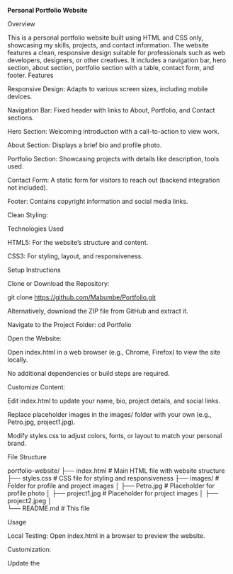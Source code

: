 **Personal Portfolio Website**

Overview

This is a personal portfolio website built using HTML and CSS only, showcasing my skills, projects, and contact information. The website features a clean, responsive design suitable for professionals such as web developers, designers, or other creatives. It includes a navigation bar, hero section, about section, portfolio section with a table, contact form, and footer.
Features

Responsive Design: Adapts to various screen sizes, including mobile devices.

Navigation Bar: Fixed header with links to About, Portfolio, and Contact sections.

Hero Section: Welcoming introduction with a call-to-action to view work.

About Section: Displays a brief bio and profile photo.

Portfolio Section: Showcasing projects with details like description, tools used.

Contact Form: A static form for visitors to reach out (backend integration not included).

Footer: Contains copyright information and social media links.

Clean Styling:

Technologies Used

HTML5: For the website’s structure and content.

CSS3: For styling, layout, and responsiveness.

Setup Instructions

Clone or Download the Repository:

git clone https://github.com/Mabumbe/Portfolio.git

Alternatively, download the ZIP file from GitHub and extract it.

Navigate to the Project Folder:
cd Portfolio


Open the Website:

Open index.html in a web browser (e.g., Chrome, Firefox) to view the site locally.

No additional dependencies or build steps are required.


Customize Content:

Edit index.html to update your name, bio, project details, and social links.

Replace placeholder images in the images/ folder with your own (e.g., Petro.jpg, project1.jpg).

Modify styles.css to adjust colors, fonts, or layout to match your personal brand.



File Structure

portfolio-website/
├── index.html         # Main HTML file with website structure
├── styles.css        # CSS file for styling and responsiveness
├── images/           # Folder for profile and project images
│   ├── Petro.jpg   # Placeholder for profile photo
│   ├── project1.jpg  # Placeholder for project images
│   ├── project2.jpeg
│  
└── README.md         # This file

Usage

Local Testing: Open index.html in a browser to preview the website.

Customization:

Update the <title> and content in index.html with your details.

Modify the portfolio section to list your projects.

Adjust CSS variables (e.g., colors, fonts) in styles.css for branding.


Responsiveness: Test on different devices or use Chrome DevTools to ensure the layout adapts well.

Future Improvements

Add JavaScript for interactive features (e.g., form submission).

Integrate a backend (e.g., Formspree) for the contact form to handle submissions.

Add animations or transitions for enhanced user experience.


License

This project is open-source and available under the MIT License.

Contact

Feel free to reach out via:

Email: mabumbepetro@gmail.com

LinkedIn: https://www.linkedin.com/in/petro-mabumbe-90a616304
